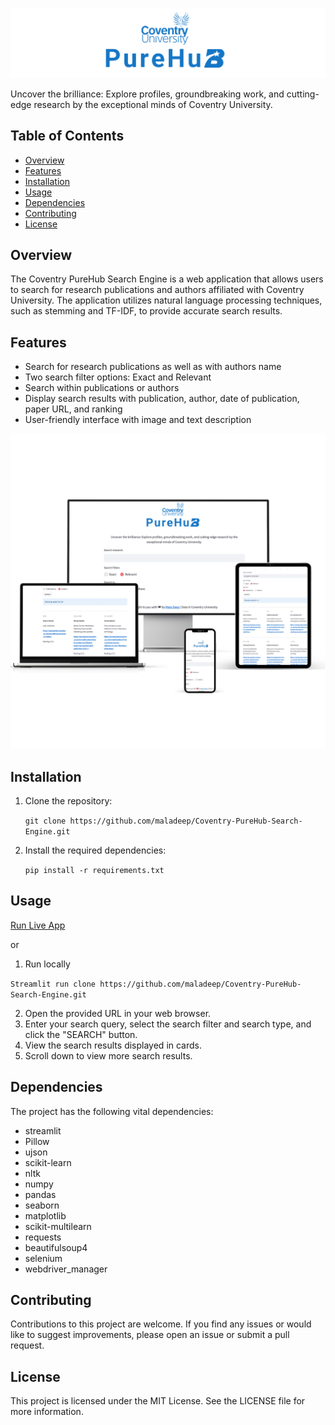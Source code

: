 ![Project Screenshot](cire.png)

Uncover the brilliance: Explore profiles, groundbreaking work, and cutting-edge research by the exceptional minds of Coventry University.


## Table of Contents
- [Overview](#overview)
- [Features](#features)
- [Installation](#installation)
- [Usage](#usage)
- [Dependencies](#dependencies)
- [Contributing](#contributing)
- [License](#license)

## Overview
The Coventry PureHub Search Engine is a web application that allows users to search for research publications and authors affiliated with Coventry University. The application utilizes natural language processing techniques, such as stemming and TF-IDF, to provide accurate search results.

## Features
- Search for research publications as well as with authors name
- Two search filter options: Exact and Relevant
- Search within publications or authors
- Display search results with publication, author, date of publication, paper URL, and ranking
- User-friendly interface with image and text description



![Light mode](CPhub.png)


## Installation
1. Clone the repository:
   
   `git clone https://github.com/maladeep/Coventry-PureHub-Search-Engine.git`

2. Install the required dependencies:
   
   `pip install -r requirements.txt`

## Usage
 [Run Live App](https://maladeep-coventry-purehub-search-engine-app-okesr5.streamlit.app/)
 
 or 
 1. Run locally 
 
   `Streamlit run clone https://github.com/maladeep/Coventry-PureHub-Search-Engine.git`
 
2. Open the provided URL in your web browser.
3. Enter your search query, select the search filter and search type, and click the "SEARCH" button.
4. View the search results displayed in cards.
5. Scroll down to view more search results.

## Dependencies

The project has the following vital dependencies:

- streamlit
- Pillow
- ujson
- scikit-learn
- nltk
- numpy
- pandas
- seaborn
- matplotlib
- scikit-multilearn
- requests
- beautifulsoup4
- selenium
- webdriver_manager

## Contributing

Contributions to this project are welcome. If you find any issues or would like to suggest improvements, please open an issue or submit a pull request. 

## License

This project is licensed under the MIT License. See the LICENSE file for more information.

